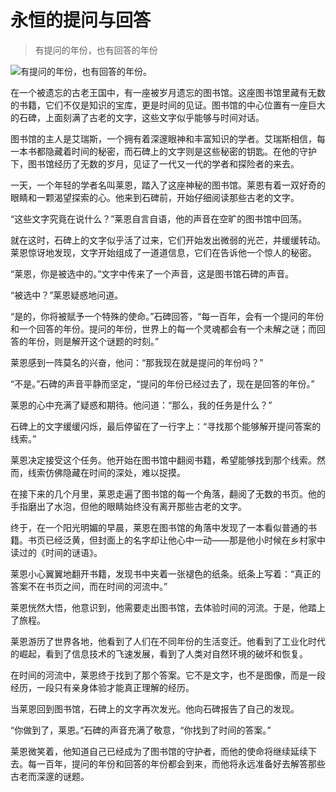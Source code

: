 # 永恒的提问与回答

> 有提问的年份，也有回答的年份

![有提问的年份，也有回答的年份。](/images/2a1a9b55effa40fa97c2e5be19154f9b.jpg)


在一个被遗忘的古老王国中，有一座被岁月遗忘的图书馆。这座图书馆里藏有无数的书籍，它们不仅是知识的宝库，更是时间的见证。图书馆的中心位置有一座巨大的石碑，上面刻满了古老的文字，这些文字似乎能够与时间对话。

图书馆的主人是艾瑞斯，一个拥有着深邃眼神和丰富知识的学者。艾瑞斯相信，每一本书都隐藏着时间的秘密，而石碑上的文字则是这些秘密的钥匙。在他的守护下，图书馆经历了无数的岁月，见证了一代又一代的学者和探险者的来去。

一天，一个年轻的学者名叫莱恩，踏入了这座神秘的图书馆。莱恩有着一双好奇的眼睛和一颗渴望探索的心。他来到石碑前，开始仔细阅读那些古老的文字。

“这些文字究竟在说什么？”莱恩自言自语，他的声音在空旷的图书馆中回荡。

就在这时，石碑上的文字似乎活了过来，它们开始发出微弱的光芒，并缓缓转动。莱恩惊讶地发现，文字开始组成了一道道信息，它们在告诉他一个惊人的秘密。

“莱恩，你是被选中的。”文字中传来了一个声音，这是图书馆石碑的声音。

“被选中？”莱恩疑惑地问道。

“是的，你将被赋予一个特殊的使命。”石碑回答，“每一百年，会有一个提问的年份和一个回答的年份。提问的年份，世界上的每一个灵魂都会有一个未解之谜；而回答的年份，则是解开这个谜题的时刻。”

莱恩感到一阵莫名的兴奋，他问：“那我现在就是提问的年份吗？”

“不是。”石碑的声音平静而坚定，“提问的年份已经过去了，现在是回答的年份。”

莱恩的心中充满了疑惑和期待。他问道：“那么，我的任务是什么？”

石碑上的文字缓缓闪烁，最后停留在了一行字上：“寻找那个能够解开提问答案的线索。”

莱恩决定接受这个任务。他开始在图书馆中翻阅书籍，希望能够找到那个线索。然而，线索仿佛隐藏在时间的深处，难以捉摸。

在接下来的几个月里，莱恩走遍了图书馆的每一个角落，翻阅了无数的书页。他的手指磨出了水泡，但他的眼睛始终没有离开那些古老的文字。

终于，在一个阳光明媚的早晨，莱恩在图书馆的角落中发现了一本看似普通的书籍。书页已经泛黄，但封面上的名字却让他心中一动——那是他小时候在乡村家中读过的《时间的谜语》。

莱恩小心翼翼地翻开书籍，发现书中夹着一张褪色的纸条。纸条上写着：“真正的答案不在书页之间，而在时间的河流中。”

莱恩恍然大悟，他意识到，他需要走出图书馆，去体验时间的河流。于是，他踏上了旅程。

莱恩游历了世界各地，他看到了人们在不同年份的生活变迁。他看到了工业化时代的崛起，看到了信息技术的飞速发展，看到了人类对自然环境的破坏和恢复。

在时间的河流中，莱恩终于找到了那个答案。它不是文字，也不是图像，而是一段经历，一段只有亲身体验才能真正理解的经历。

当莱恩回到图书馆，石碑上的文字再次发光。他向石碑报告了自己的发现。

“你做到了，莱恩。”石碑的声音充满了敬意，“你找到了时间的答案。”

莱恩微笑着，他知道自己已经成为了图书馆的守护者，而他的使命将继续延续下去。每一百年，提问的年份和回答的年份都会到来，而他将永远准备好去解答那些古老而深邃的谜题。